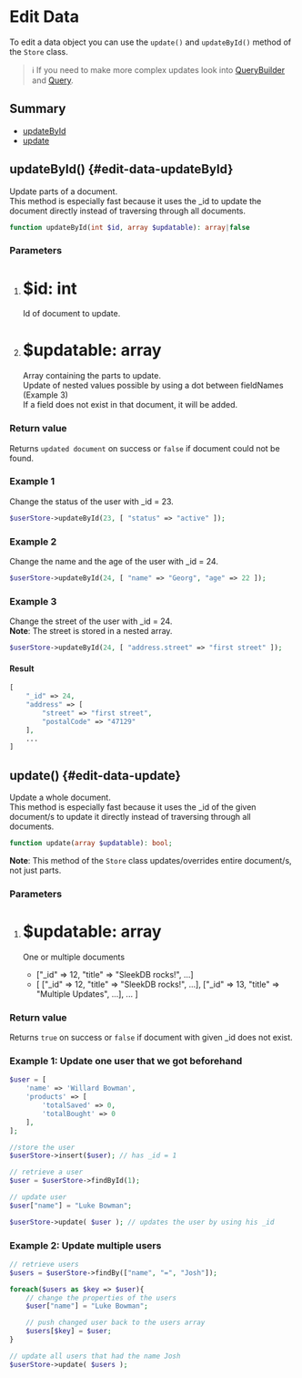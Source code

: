 <!--METADATA
{
    "title": "Edit Data",
    "url": "edit-data",
    "icon": "hammer"
}
!METADATA-->

# Edit Data

To edit a data object you can use the `update()` and `updateById()` method of the `Store` class.

> ℹ️ If you need to make more complex updates look into <a class="gotoblock" href="/#/query-builder">QueryBuilder</a> and <a class="gotoblock" href="/#/query">Query</a>.

## Summary

- <a class="gotoblock" href="#/edit-data#updateById">updateById</a>
- <a class="gotoblock" href="#/edit-data#update">update</a>

## updateById() {#edit-data-updateById}

Update parts of a document.<br/>
This method is especially fast because it uses the \_id to update the document directly instead of traversing through all documents.

```php
function updateById(int $id, array $updatable): array|false
```

### Parameters

1. # $id: int
   Id of document to update.
2. # $updatable: array
   Array containing the parts to update.<br/>
   Update of nested values possible by using a dot between fieldNames (Example 3)<br/>
   If a field does not exist in that document, it will be added.

### Return value
Returns `updated document` on success or `false` if document could not be found.

### Example 1

Change the status of the user with \_id = 23.

```php
$userStore->updateById(23, [ "status" => "active" ]);
```

### Example 2

Change the name and the age of the user with \_id = 24.

```php
$userStore->updateById(24, [ "name" => "Georg", "age" => 22 ]);
```

### Example 3

Change the street of the user with \_id = 24.<br/>
**Note**: The street is stored in a nested array.

```php
$userStore->updateById(24, [ "address.street" => "first street" ]);
```

#### Result

```php
[
    "_id" => 24,
    "address" => [
        "street" => "first street",
        "postalCode" => "47129"
    ],
    ...
]
```


## update() {#edit-data-update}

Update a whole document.<br/>
This method is especially fast because it uses the \_id of the given document/s to update it directly instead of traversing through all documents.

```php
function update(array $updatable): bool;
```

**Note**: This method of the `Store` class updates/overrides entire document/s, not just parts.

### Parameters

1. # $updatable: array

   One or multiple documents

   - ["_id" => 12, "title" => "SleekDB rocks!", ...]
   - [ ["_id" => 12, "title" => "SleekDB rocks!", ...], ["_id" => 13, "title" => "Multiple Updates", ...], ... ]

### Return value

Returns `true` on success or `false` if document with given \_id does not exist.

### Example 1: Update one user that we got beforehand

```php
$user = [
    'name' => 'Willard Bowman',
    'products' => [
        'totalSaved' => 0,
        'totalBought' => 0
    ],
];

//store the user
$userStore->insert($user); // has _id = 1

// retrieve a user
$user = $userStore->findById(1);

// update user
$user["name"] = "Luke Bowman";

$userStore->update( $user ); // updates the user by using his _id
```

### Example 2: Update multiple users

```php
// retrieve users
$users = $userStore->findBy(["name", "=", "Josh"]);

foreach($users as $key => $user){
    // change the properties of the users
    $user["name"] = "Luke Bowman";

    // push changed user back to the users array
    $users[$key] = $user;
}

// update all users that had the name Josh
$userStore->update( $users );
```
